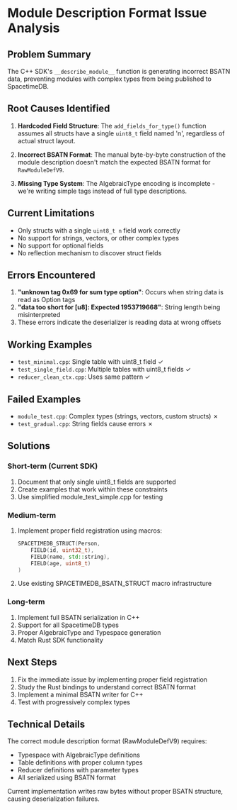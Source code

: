 # Module Description Format Issue Analysis

## Problem Summary

The C++ SDK's `__describe_module__` function is generating incorrect BSATN data, preventing modules with complex types from being published to SpacetimeDB.

## Root Causes Identified

1. **Hardcoded Field Structure**: The `add_fields_for_type()` function assumes all structs have a single `uint8_t` field named 'n', regardless of actual struct layout.

2. **Incorrect BSATN Format**: The manual byte-by-byte construction of the module description doesn't match the expected BSATN format for `RawModuleDefV9`.

3. **Missing Type System**: The AlgebraicType encoding is incomplete - we're writing simple tags instead of full type descriptions.

## Current Limitations

- Only structs with a single `uint8_t n` field work correctly
- No support for strings, vectors, or other complex types
- No support for optional fields
- No reflection mechanism to discover struct fields

## Errors Encountered

1. **"unknown tag 0x69 for sum type option"**: Occurs when string data is read as Option tags
2. **"data too short for [u8]: Expected 1953719668"**: String length being misinterpreted
3. These errors indicate the deserializer is reading data at wrong offsets

## Working Examples

- `test_minimal.cpp`: Single table with uint8_t field ✓
- `test_single_field.cpp`: Multiple tables with uint8_t fields ✓
- `reducer_clean_ctx.cpp`: Uses same pattern ✓

## Failed Examples

- `module_test.cpp`: Complex types (strings, vectors, custom structs) ✗
- `test_gradual.cpp`: String fields cause errors ✗

## Solutions

### Short-term (Current SDK)
1. Document that only single uint8_t fields are supported
2. Create examples that work within these constraints
3. Use simplified module_test_simple.cpp for testing

### Medium-term
1. Implement proper field registration using macros:
   ```cpp
   SPACETIMEDB_STRUCT(Person,
       FIELD(id, uint32_t),
       FIELD(name, std::string),
       FIELD(age, uint8_t)
   )
   ```

2. Use existing SPACETIMEDB_BSATN_STRUCT macro infrastructure

### Long-term
1. Implement full BSATN serialization in C++
2. Support for all SpacetimeDB types
3. Proper AlgebraicType and Typespace generation
4. Match Rust SDK functionality

## Next Steps

1. Fix the immediate issue by implementing proper field registration
2. Study the Rust bindings to understand correct BSATN format
3. Implement a minimal BSATN writer for C++
4. Test with progressively complex types

## Technical Details

The correct module description format (RawModuleDefV9) requires:
- Typespace with AlgebraicType definitions
- Table definitions with proper column types
- Reducer definitions with parameter types
- All serialized using BSATN format

Current implementation writes raw bytes without proper BSATN structure, causing deserialization failures.